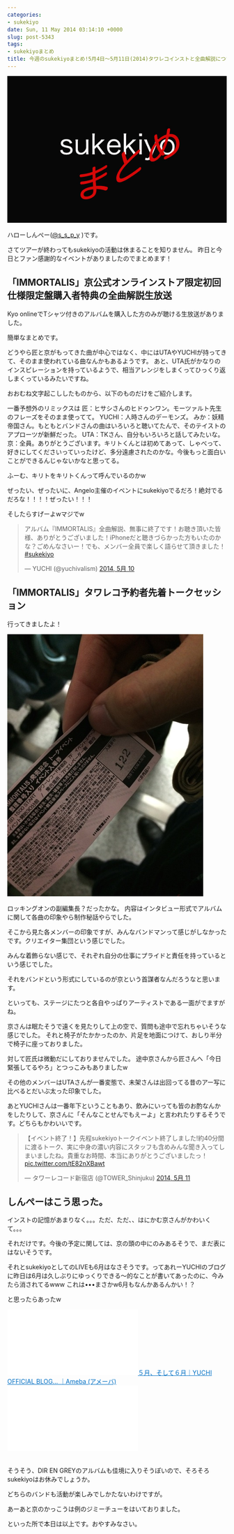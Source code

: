 ```yaml
---
categories:
- sukekiyo
date: Sun, 11 May 2014 03:14:10 +0000
slug: post-5343
tags:
- sukekiyoまとめ
title: 今週のsukekiyoまとめ!5月4日〜5月11日(2014)タワレコインストと全曲解説について
---
```


![](images/985043b756518fdb58e48fc3fa7569dc.jpg)

ハローしんぺー(<a href="https://twitter.com/s_s_p_y" target="_blank">@s_s_p_y</a> )です。

さてツアーが終わってもsukekiyoの活動は休まることを知りません。
昨日と今日とファン感謝的なイベントがありましたのでまとめます！

<h2>「IMMORTALIS」京公式オンラインストア限定初回仕様限定盤購入者特典の全曲解説生放送</h2>

Kyo onlineでTシャツ付きのアルバムを購入した方のみが聴ける生放送がありました。

簡単なまとめです。

どうやら匠と京がもってきた曲が中心ではなく、中にはUTAやYUCHIが持ってきて、そのまま使われている曲なんかもあるようです。
あと、UTA氏がかなりのインスピレーションを持っているようで、相当アレンジをしまくってひっくり返しまくっているみたいですね。

おおむね文字起こししたものから、以下のものだけをご紹介します。


一番予想外のリミックスは
匠：ヒサシさんのヒドゥンワン。モーツァルト先生のフレーズをそのまま使ってて。
YUCHI：人時さんのデーモンズ。
みか：妖精帝国さん。もともとバンドさんの曲はいろいろと聴いてたんで、そのテイストのアプローツが新鮮だった。
UTA：TKさん、自分もいろいろと話してみたいな。
京：全員。ありがとうございます。キリトくんとは初めてあって、しゃべって、好きにしてくださいっていったけど、多分遠慮されたのかな。今後もっと面白いことができるんじゃないかなと思ってる。

ふーむ、キリトをキリトくんって呼んでいるのかw

ぜったい、ぜったいに、Angelo主催のイベントにsukekiyoでるだろ！絶対でるだろな！！！！ぜったい！！！

そしたらすげーよwマジでw



<blockquote class="twitter-tweet" lang="ja"><p>アルバム『IMMORTALIS』全曲解説、無事に終了です！お聴き頂いた皆様、ありがとうございました！iPhoneだと聴きづらかった方もいたのかな？ごめんなさいー！でも、メンバー全員で楽しく語らせて頂きました！&#10;<a href="https://twitter.com/search?q=%23sukekiyo&amp;src=hash">#sukekiyo</a></p>&mdash; YUCHI (@yuchivalism) <a href="https://twitter.com/yuchivalism/statuses/465110701699129344">2014, 5月 10</a></blockquote>
<script async src="//platform.twitter.com/widgets.js" charset="utf-8"></script>


<h2>「IMMORTALIS」タワレコ予約者先着トークセッション</h2>

行ってきましたよ！

![](images/4a2c43c21eb872109576c74fa31b8c1e.jpg)

ロッキングオンの副編集長？だったかな。
内容はインタビュー形式でアルバムに関して各曲の印象やら制作秘話やらでした。

そこから見た各メンバーの印象ですが、みんなバンドマンって感じがしなかったです。クリエイター集団という感じでした。

みんな着飾らない感じで、それぞれ自分の仕事にプライドと責任を持っているという感じでした。

それをバンドという形式にしているのが京という首謀者なんだろうなと思います。

といっても、ステージにたつと各自やっぱりアーティストである一面がでますがね。

京さんは眠たそうで遠くを見たりして上の空で、質問も途中で忘れちゃいそうな感じでした。
それと椅子がたかかったのか、片足を地面につけて、おしり半分で椅子に座っておりました。

対して匠氏は微動だにしておりませんでした。
途中京さんから匠さんへ「今日緊張してるやろ」とつっこみもありましたw

その他のメンバーはUTAさんが一番変態で、未架さんは出回ってる昔のアー写に比べるとだいぶ太った印象でした。

あとYUCHIさんは一番年下ということもあり、飲みにいっても皆のお酌なんかをしたりして、京さんに「そんなことせんでもえーよ」と言われたりするそうです。どちらもかわいいです。


<blockquote class="twitter-tweet" lang="ja"><p>【イベント終了！】先程sukekiyoトークイベント終了しました!約40分間に渡るトーク、実に中身の濃い内容にスタッフも含めみんな聞き入ってしまいましたね。貴重なお時間、本当にありがとうございましたっ！ <a href="http://t.co/tE82nXBawt">pic.twitter.com/tE82nXBawt</a></p>&mdash; タワーレコード新宿店 (@TOWER_Shinjuku) <a href="https://twitter.com/TOWER_Shinjuku/statuses/465391004049104896">2014, 5月 11</a></blockquote>
<script async src="//platform.twitter.com/widgets.js" charset="utf-8"></script>


<h2>しんぺーはこう思った。</h2>

インストの記憶があまりなく。。。ただ、ただ、、はにかむ京さんがかわいくて。。。

それだけです。今後の予定に関しては、京の頭の中にのみあるそうで、まだ表にはないそうです。

それとsukekiyoとしてのLIVEも6月はなさそうです。ってあれーYUCHIのブログに昨日は6月は久しぶりにゆっくりできる〜的なことが書いてあったのに、今みたら消されてるwww
これは•••まさかw6月もなんかあるんかい！？

と思ったらあったw

<a href="http://s.ameblo.jp/yuchi-bassist/entry-11845446407.html" target="_blank">![](images/entry-11845446407.html)</a><a style="color:#0070C5;" href="http://s.ameblo.jp/yuchi-bassist/entry-11845446407.html" target="_blank">５月、そして６月｜YUCHI OFFICIAL BLOG… ｜Ameba (アメーバ)</a>![](images/entry-11845446407.html)<br style="clear:both;" /><br>


そうそう、DIR EN GREYのアルバムも佳境に入りそうぽいので、そろそろsukekiyoはお休みでしょうか。

どちらのバンドも活動が楽しみでしかたないわけですが。


あーあと京のかっこうは例のジミーチューをはいておりました。

といった所で本日は以上です。おやすみなさい。